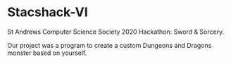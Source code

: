 # Stacshack-VI
St Andrews Computer Science Society 2020 Hackathon: Sword &amp; Sorcery.

Our project was a program to create a custom Dungeons and Dragons monster based on yourself. 
